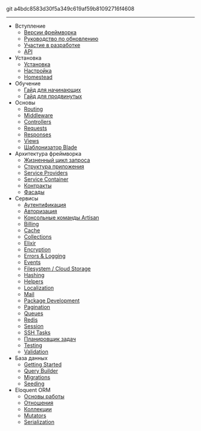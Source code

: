 git a4bdc8583d30f5a349c619af59b81092716f4608

---
- Вступление
    - [Версии фреймворка](/docs/{{version}}/releases)
    - [Руководство по обновлению](/docs/{{version}}/upgrade)
    - [Участие в разработке](/docs/{{version}}/contributions)
    - [API](/api/{{version}})
- Установка
    - [Установка](/docs/{{version}}/installation)
    - [Настройка](/docs/{{version}}/configuration)    
    - [Homestead](/docs/{{version}}/homestead)
- Обучение
    - [Гайд для начинающих](/docs/{{version}}/quickstart)
    - [Гайд для продвинутых](/docs/{{version}}/quickstart-intermediate)
- Основы
    - [Routing](/docs/{{version}}/routing)
    - [Middleware](/docs/{{version}}/middleware)
    - [Controllers](/docs/{{version}}/controllers)
    - [Requests](/docs/{{version}}/requests)
    - [Responses](/docs/{{version}}/responses)
    - [Views](/docs/{{version}}/views)
    - [Шаблонизатор Blade](/docs/{{version}}/blade)
- Архитектура фреймворка
    - [Жизненный цикл запроса](/docs/{{version}}/lifecycle)
    - [Структура приложения](/docs/{{version}}/structure)
    - [Service Providers](/docs/{{version}}/providers)
    - [Service Container](/docs/{{version}}/container)
    - [Контракты](/docs/{{version}}/contracts)
    - [Фасады](/docs/{{version}}/facades)
- Сервисы
    - [Аутентификация](/docs/{{version}}/authentication)
    - [Авторизация](/docs/{{version}}/authorization)
    - [Консольные команды Artisan](/docs/{{version}}/artisan)
    - [Billing](/docs/{{version}}/billing)
    - [Cache](/docs/{{version}}/cache)
    - [Collections](/docs/{{version}}/collections)
    - [Elixir](/docs/{{version}}/elixir)
    - [Encryption](/docs/{{version}}/encryption)
    - [Errors & Logging](/docs/{{version}}/errors)
    - [Events](/docs/{{version}}/events)
    - [Filesystem / Cloud Storage](/docs/{{version}}/filesystem)
    - [Hashing](/docs/{{version}}/hashing)
    - [Helpers](/docs/{{version}}/helpers)
    - [Localization](/docs/{{version}}/localization)
    - [Mail](/docs/{{version}}/mail)
    - [Package Development](/docs/{{version}}/packages)
    - [Pagination](/docs/{{version}}/pagination)
    - [Queues](/docs/{{version}}/queues)
    - [Redis](/docs/{{version}}/redis)
    - [Session](/docs/{{version}}/session)
    - [SSH Tasks](/docs/{{version}}/envoy)
    - [Планировщик задач](/docs/{{version}}/scheduling)
    - [Testing](/docs/{{version}}/testing)
    - [Validation](/docs/{{version}}/validation)  
- База данных
    - [Getting Started](/docs/{{version}}/database)
    - [Query Builder](/docs/{{version}}/queries)
    - [Migrations](/docs/{{version}}/migrations)
    - [Seeding](/docs/{{version}}/seeding)
- Eloquent ORM
    - [Основы работы](/docs/{{version}}/eloquent)
    - [Отношения](/docs/{{version}}/eloquent-relationships)
    - [Коллекции](/docs/{{version}}/eloquent-collections)
    - [Mutators](/docs/{{version}}/eloquent-mutators)
    - [Serialization](/docs/{{version}}/eloquent-serialization)